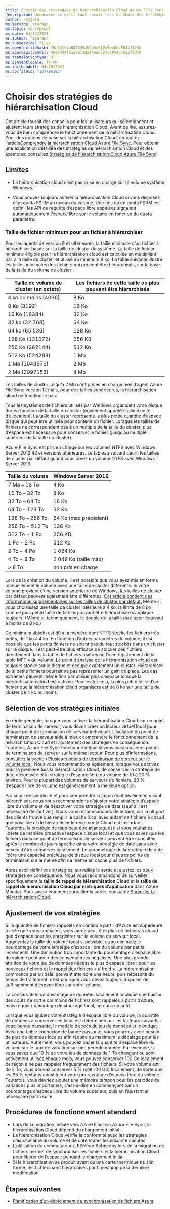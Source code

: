 ```yaml
---
title: Choisir des stratégies de hiérarchisation Cloud Azure File Sync | Microsoft Docs
description: Découvrez ce qu’il faut savoir lors du choix des stratégies de hiérarchisation Cloud Azure File Sync.
author: roygara
ms.service: storage
ms.topic: conceptual
ms.date: 04/13/2021
ms.author: rogarana
ms.subservice: files
ms.openlocfilehash: f0bf41e1a847335a99b3e8f2e9ecbac504c3179e
ms.sourcegitcommit: 4b0e424f5aa8a11daf0eec32456854542a2f5df0
ms.translationtype: HT
ms.contentlocale: fr-FR
ms.lasthandoff: 04/20/2021
ms.locfileid: "107796195"
---
```

# <a name="choose-cloud-tiering-policies"></a>Choisir des stratégies de hiérarchisation Cloud

Cet article fournit des conseils pour les utilisateurs qui sélectionnent et ajustent leurs stratégies de hiérarchisation Cloud. Avant de lire, assurez-vous de bien comprendre le fonctionnement de la hiérarchisation Cloud. Pour des notions de base sur la hiérarchisation Cloud, consultez l’article[Comprendre la hiérarchisation Cloud Azure File Sync](file-sync-cloud-tiering-overview.md). Pour obtenir une explication détaillée des stratégies de hiérarchisation Cloud et des exemples, consultez [Stratégies de hiérarchisation Cloud Azure File Sync](file-sync-cloud-tiering-policy.md).

## <a name="limitations"></a>Limites
- La hiérarchisation cloud n’est pas prise en charge sur le volume système Windows.

- Vous pouvez toujours activer la hiérarchisation Cloud si vous disposez d’un quota FSRM au niveau du volume. Une fois qu’un quota FSRM est défini, les API de requête d’espace libre appelées signalent automatiquement l’espace libre sur le volume en fonction du quota paramétré. 

### <a name="minimum-file-size-for-a-file-to-tier"></a>Taille de fichier minimum pour un fichier à hiérarchiser

Pour les agents de version 9 et ultérieures, la taille minimale d’un fichier à hiérarchiser basée sur la taille de cluster du système. La taille de fichier minimale éligible pour la hiérarchisation cloud est calculée en multipliant par 2 la taille du cluster et utilise au minimum 8 ko. La table suivante illustre les tailles minimales des fichiers qui peuvent être hiérarchisés, sur la base de la taille du volume de cluster :

|Taille de volume de cluster (en octets) |Les fichiers de cette taille ou plus peuvent être hiérarchisés  |
|----------------------------|---------|
|4 ko ou moins (4096)      | 8 Ko    |
|8 Ko (8192)                 | 16 Ko   |
|16 Ko (16384)               | 32 Ko   |
|32 ko (32 768)               | 64 Ko   |
|64 ko (65 536)    | 128 Ko  |
|128 Ko (131072) | 256 KB |
|256 Ko (262144) | 512 Ko |
|512 Ko (524288) | 1 Mo |
|1 Mo (1048576) | 2 Mo |
|2 Mo (2097152) | 4 Mo |

Les tailles de cluster jusqu’à 2 Mo sont prises en charge avec l’agent Azure File Sync version 12 mais, pour des tailles supérieures, la hiérarchisation cloud ne fonctionne pas.

Tous les systèmes de fichiers utilisés par Windows organisent votre disque dur en fonction de la taille du cluster (également appelée taille d’unité d’allocation). La taille du cluster représente la plus petite quantité d’espace disque qui peut être utilisée pour contenir un fichier. Lorsque les tailles de fichiers ne correspondent pas à un multiple de la taille du cluster, plus d’espace est nécessaire pour conserver le fichier (jusqu’au multiple supérieur de la taille du cluster).

Azure File Sync est pris en charge sur les volumes NTFS avec Windows Server 2012 R2 et versions ultérieures. Le tableau suivant décrit les tailles de cluster par défaut quand vous créez un volume NTFS avec Windows Server 2019.

|Taille du volume    |Windows Server 2019             |
|---------------|--------------------------------|
|7 Mo – 16 To   | 4 Ko                |
|16 To – 32 To   | 8 Ko                |
|32 To – 64 To   | 16 Ko               |
|64 To – 128 To  | 32 Ko               |
|128 To – 256 To | 64 Ko (max précédent) |
|256 To - 512 To| 128 Ko              |
|512 To - 1 Po  | 256 KB              |
|1 Po - 2 Po    | 512 Ko              |
|2 To - 4 Po    | 1 024 Ko             |
|4 To - 8 To    | 2 048 Ko (taille max)  |
|> 8 To         | non pris en charge       |

Lors de la création du volume, il est possible que vous ayez mis en forme manuellement le volume avec une taille de cluster différente. Si votre volume provient d’une version antérieure de Windows, les tailles de cluster par défaut peuvent également être différentes. [Cet article contient des informations supplémentaires sur les tailles de cluster par défaut.](https://support.microsoft.com/help/140365/default-cluster-size-for-ntfs-fat-and-exfat) Même si vous choisissez une taille de cluster inférieure à 4 ko, la limite de 8 ko comme plus petite taille de fichier pouvant être hiérarchisée s’applique toujours. (Même si, techniquement, le double de la taille du cluster équivaut à moins de 8 ko.)

Ce minimum absolu est dû à la manière dont NTFS stocke les fichiers très petits, de 1 ko à 4 ko. En fonction d’autres paramètres du volume, il est possible que les petits fichiers ne soient pas du tout stockés dans un cluster sur le disque. Il est peut-être plus efficace de stocker ces fichiers directement dans la table de fichiers maîtres ou l’« enregistrement de la table MFT » du volume. Le point d’analyse de la hiérarchisation cloud est toujours stocké sur le disque et occupe exactement un cluster. Hiérarchiser de si petits fichiers pourrait ne pas représenter un gain de place. Les cas extrêmes peuvent même finir par utiliser plus d’espace lorsque la hiérarchisation cloud est activée. Pour éviter cela, la plus petite taille d’un fichier que la hiérarchisation cloud organisera est de 8 ko sur une taille de cluster de 4 ko ou moins. 

## <a name="selecting-your-initial-policies"></a>Sélection de vos stratégies initiales

En règle générale, lorsque vous activez la hiérarchisation Cloud sur un point de terminaison de serveur, vous devez créer un lecteur virtuel local pour chaque point de terminaison de serveur individuel. L’isolation du point de terminaison de serveur aide à mieux comprendre le fonctionnement de la hiérarchisation Cloud et l’ajustement des stratégies en conséquence. Toutefois, Azure File Sync fonctionne même si vous avez plusieurs points de terminaison de serveur sur le même lecteur. Pour plus d’informations, consultez la section [Plusieurs points de terminaison de serveur sur le volume local](file-sync-cloud-tiering-policy.md#multiple-server-endpoints-on-a-local-volume). Nous vous recommandons également, lorsque vous activez pour la première fois la hiérarchisation Cloud, de conserver la stratégie de date désactivée et la stratégie d’espace libre du volume de 10 à 20 % environ. Pour la plupart des volumes de serveurs de fichiers, 20 % d’espace libre de volume est généralement la meilleure option.

Par souci de simplicité et pour comprendre la façon dont les éléments sont hiérarchisés, nous vous recommandons d’ajuster votre stratégie d’espace libre du volume et de désactiver votre stratégie de date (sauf s’il est nécessaire de l’activer). Nous vous recommandons de le faire, car la plupart des clients trouve que remplir le cache local avec autant de fichiers à chaud que possible et de hiérarchiser le reste sur le Cloud est important. Toutefois, la stratégie de date peut être avantageuse si vous souhaitez libérer de manière proactive l’espace disque local et que vous savez que les fichiers dans ce point de terminaison de serveur peuvent être consultés après le nombre de jours spécifié dans votre stratégie de date sans avoir besoin d’être conservés localement. Le paramétrage de la stratégie de date libère une capacité précieuse de disque local pour d’autres points de terminaison sur le même afin de mettre en cache plus de fichiers.

Après avoir défini vos stratégies, surveillez la sortie et ajustez les deux stratégies en conséquence. Nous vous recommandons de surveiller spécifiquement la **taille de rappel de hiérarchisation Cloud** et la **taille de rappel de hiérarchisation Cloud par métriques d’application** dans Azure Monitor. Pour savoir comment surveiller la sortie, consultez [Surveiller la hiérarchisation Cloud](file-sync-monitor-cloud-tiering.md).

## <a name="adjusting-your-policies"></a>Ajustement de vos stratégies

Si la quantité de fichiers rappelés en continu à partir d’Azure est supérieure à celle que vous souhaitez, vous aurez peut-être plus de fichiers à chaud que d’espace pour les enregistrer sur le volume du serveur local. Augmentez la taille du volume local si possible, et/ou diminuez le pourcentage de votre stratégie d’espace libre du volume par petits incréments. Une diminution trop importante du pourcentage d’espace libre du volume peut avoir des conséquences négatives. Une plus grande attrition de votre jeu de données nécessite plus d’espace libre : pour les nouveaux fichiers et le rappel des fichiers « à froid ». La hiérarchisation commence par un délai pouvant atteindre une heure, puis nécessite du temps de traitement. c’est pourquoi vous devez toujours disposer de suffisamment d’espace libre sur votre volume.

La conservation de davantage de données localement implique une baisse des coûts de sortie car moins de fichiers sont rappelés à partir d’Azure, mais requiert davantage de stockage local, ce qui a un coût. 

Lorsque vous ajustez votre stratégie d’espace libre du volume, la quantité de données à conserver en local est déterminée par les facteurs suivants : votre bande passante, le modèle d’accès du jeu de données et le budget. Avec une faible connexion de bande passante, vous pourriez avoir besoin de plus de données locales afin réduire au maximum le décalage pour les utilisateurs. Autrement, vous pouvez baser la quantité d’espace libre du volume sur le taux de variation sur une période donnée. Par exemple, si vous savez que 10 % de votre jeu de données de 1 To changent ou sont activement utilisés chaque mois, vous pouvez conserver 100 Go localement de façon à ne pas rappeler fréquemment des fichiers. Si votre volume est de 2 To, vous pouvez conserver 5 % (soit 100 Go) localement, de sorte que les 95 % restants constituent votre pourcentage d’espace libre du volume. Toutefois, vous devriez ajouter une mémoire tampon pour les périodes de variations plus importantes, c’est-à-dire en commençant par un pourcentage d’espace libre du volume supérieur, puis en l’ajustant si nécessaire par la suite.

## <a name="standard-operating-procedures"></a>Procédures de fonctionnement standard

- Lors de la migration initiale vers Azure Files via Azure File Sync, la hiérarchisation Cloud dépend du chargement initial
- La hiérarchisation Cloud vérifie la conformité avec les stratégies d’espace libre du volume et de date toutes les soixante minutes
- L’utilisation du commutateur /LFSM sur Robocopy lors de la migration de fichiers permet de synchroniser les fichiers et la hiérarchisation Cloud pour libérer de l’espace pendant le chargement initial 
- Si la hiérarchisation se produit avant qu’une carte thermique ne soit formé, les fichiers sont hiérarchisés par timestamp de la dernière modification

## <a name="next-steps"></a>Étapes suivantes

* [Planification d’un déploiement de synchronisation de fichiers Azure](file-sync-planning.md)
